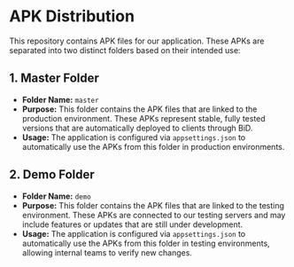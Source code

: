 # APK Distribution

This repository contains APK files for our application. These APKs are separated into two distinct folders based on their intended use:

## 1. Master Folder
- **Folder Name:** `master`
- **Purpose:** This folder contains the APK files that are linked to the production environment. These APKs represent stable, fully tested versions that are automatically deployed to clients through BiD.
- **Usage:** The application is configured via `appsettings.json` to automatically use the APKs from this folder in production environments.

## 2. Demo Folder
- **Folder Name:** `demo`
- **Purpose:** This folder contains the APK files that are linked to the testing environment. These APKs are connected to our testing servers and may include features or updates that are still under development.
- **Usage:** The application is configured via `appsettings.json` to automatically use the APKs from this folder in testing environments, allowing internal teams to verify new changes.
